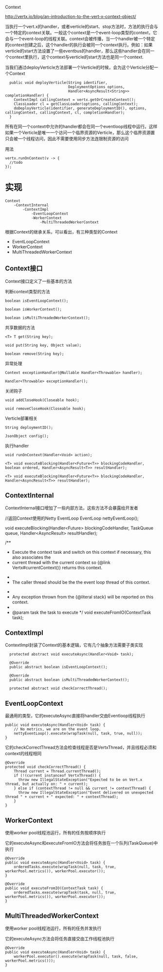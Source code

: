 Context

http://vertx.io/blog/an-introduction-to-the-vert-x-context-object/

当执行一个vert.x的handler，或者verticle的start、stop方法时，方法的执行会与一个特定的context关联。一般这个context是一个event-loop类型的context，它会与一个event-loop的线程关联。context会被传播，当一个handler被一个特定的context创建之后，这个handler的执行会被同一个context执行。例如：如果verticle的start方法设置了一些eventbus的handler，那么这些handler会在同一个context里执行，这个context与verticle的start方法也是同一个context.

当我们通过deployVerticle方法部署一个Verticle的时候，会为这个Verticle分配一个Context

	  public void deployVerticle(String identifier,
	                             DeploymentOptions options,
	                             Handler<AsyncResult<String>> completionHandler) {
	    ContextImpl callingContext = vertx.getOrCreateContext();
	    ClassLoader cl = getClassLoader(options, callingContext);
	    doDeployVerticle(identifier, generateDeploymentID(), options, callingContext, callingContext, cl, completionHandler);
	  }

所有在同一个context中允许的handler都会在同一个eventloop线程中运行。这样如果一个Verticle是唯一一个访问一个临界资源的Verticle，那么这个临界资源置只会被一个线程访问，因此不需要使用同步方法连限制资源的访问


用法

    vertx.runOnContext(v -> {
      //todo
    });

# 实现

	Context
		-ContextInternal
			-ContextImpl
				-EventLoopContext
				-WorkerContext
					-MultiThreadedWorkerContext

根据Context的继承关系，可以看出，有三种类型的Context

- EventLoopContext
- WorkerContext
- MultiThreadedWorkerContext

## Context接口
Context接口定义了一些基本的方法

判断context类型的方法
	
	boolean isEventLoopContext();
	
	boolean isWorkerContext();
	
	boolean isMultiThreadedWorkerContext();

共享数据的方法

	<T> T get(String key);
	
	void put(String key, Object value);
	
	boolean remove(String key);

异常处理

	Context exceptionHandler(@Nullable Handler<Throwable> handler);
	
	Handler<Throwable> exceptionHandler();

关闭钩子

	void addCloseHook(Closeable hook);
	
	void removeCloseHook(Closeable hook);

Verticle部署相关

	String deploymentID();
	
	JsonObject config();

执行handler

	void runOnContext(Handler<Void> action);
	
	<T> void executeBlocking(Handler<Future<T>> blockingCodeHandler, boolean ordered, Handler<AsyncResult<T>> resultHandler);
	
	<T> void executeBlocking(Handler<Future<T>> blockingCodeHandler, Handler<AsyncResult<T>> resultHandler);

## ContextInternal
ContextInternal接口增加了一些内部方法，这些方法不会暴露给开发者

  //返回Context使用的Netty EventLoop
  EventLoop nettyEventLoop();

  <T> void executeBlocking(Handler<Future<T>> blockingCodeHandler, TaskQueue queue, Handler<AsyncResult<T>> resultHandler);

  /**
   * Execute the context task and switch on this context if necessary, this also associates the
   * current thread with the current context so {@link Vertx#currentContext()} returns this context.<p/>
   *
   * The caller thread should be the the event loop thread of this context.<p/>
   *
   * Any exception thrown from the {@literal stack} will be reported on this context.
   *
   * @param task the task to execute
   */
  void executeFromIO(ContextTask task);

## ContextImpl
ContextImpl封装了Context的基本逻辑，它有几个抽象方法需要子类实现

	  protected abstract void executeAsync(Handler<Void> task);
	
	  @Override
	  public abstract boolean isEventLoopContext();
	
	  @Override
	  public abstract boolean isMultiThreadedWorkerContext();
	
	  protected abstract void checkCorrectThread();

## EventLoopContext
最通用的类型，它的executeAsync直接将handler交由Eventloop线程执行

	public void executeAsync(Handler<Void> task) {
		// No metrics, we are on the event loop.
		nettyEventLoop().execute(wrapTask(null, task, true, null));
	}

它的checkCorrectThread方法会检查线程是否是VertxThread，并且线程必须和context的线程相同

	@Override
	protected void checkCorrectThread() {
		Thread current = Thread.currentThread();
		if (!(current instanceof VertxThread)) {
		  throw new IllegalStateException("Expected to be on Vert.x thread, but actually on: " + current);
		} else if (contextThread != null && current != contextThread) {
		  throw new IllegalStateException("Event delivered on unexpected thread " + current + " expected: " + contextThread);
		}
	}

## WorkerContext
使用worker pool线程池运行，所有的任务按顺序执行

它的executeAsync和executeFromIO方法会将任务放在一个队列(TaskQueue)中执行

	@Override
	public void executeAsync(Handler<Void> task) {
		orderedTasks.execute(wrapTask(null, task, true, workerPool.metrics()), workerPool.executor());
	}

	@Override
	public void executeFromIO(ContextTask task) {
		orderedTasks.execute(wrapTask(task, null, true, workerPool.metrics()), workerPool.executor());
	}

## MultiThreadedWorkerContext

使用worker pool线程池运行，所有的任务并发执行

它的executeAsync方法会将任务直接交由工作线程池执行

	@Override
	public void executeAsync(Handler<Void> task) {
		workerPool.executor().execute(wrapTask(null, task, false, workerPool.metrics()));
	}